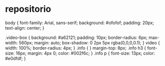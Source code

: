 # repositorio
body {
font-family: Arial, sans-serif;
background: #ofofof;
padding: 20px;
text-align: center;
}

.video-box {
background: #a62121;
padding: 10px;
border-radius: 6px;
max-width: 560px;
margin: auto;
box-shadow: 0 2px 5px rgba(0,0,0,0.1);
}
video {
width: 100%;
border-radius: 4px;
}
.info {
}
margin-top: 8px;
.info h3 {
font-size: 16px;
margin: 4px 0;
color: #002f6c;
}
.info p {
font-size: 13px;
color: #e0dfdf;
}
